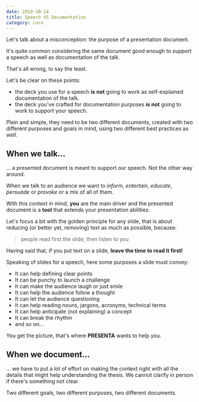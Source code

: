 ```yaml
---
date: 2019-10-14
title: Speech VS Documentation
category: core
---
```


Let's talk about a misconception: the purpose of a presentation document. 

It's quite common considering the same document good enough to support a speech as well as documentation of the talk.

That's all wrong, to say the least.

Let's be clear on these points: 

- the deck you use for a speech **is not** going to work as self-explained documentation of the talk.
- the deck you've crafted for documentation purposes **is not** going to work to support your speech.

Plain and simple, they need to be two different documents, created with two different purposes and goals in mind, using two different best practices as well.

## When we talk...

... a presented document is meant to support our speech. Not the other way around.

When we talk to an audience we want to *inform*, *entertain*, *educate*, *persuade* or *provoke* or a mix of all of them. 

With this context in mind, **you** are the main driver and the presented document is a **tool** that extends your presentation abilities.

Let's focus a bit with the golden principle for any slide, that is about reducing (or better yet, removing) text as much as possible, because:

> people read first the slide, then listen to you

Having said that, if you put text on a slide, **leave the time to read it first!**

Speaking of slides for a speech, here some purposes a slide must convey:

- It can help defining clear points
- It can be punchy to launch a challenge 
- It can make the audience laugh or just smile
- It can help the audience follow a thought
- It can let the audience questioning
- It can help reading nouns, jargons, acronyms, technical terms
- It can help anticipate (not explaining) a concept
- It can break the rhythm
- and so on...

You get the picture, that's where **PRESENTA** wants to help you.

## When we document...

... we have to put a lot of effort on making the context right with all the details that might help understanding the thesis. We cannot clarify in person if there's something not clear.

Two different goals, two different purposes, two different documents.